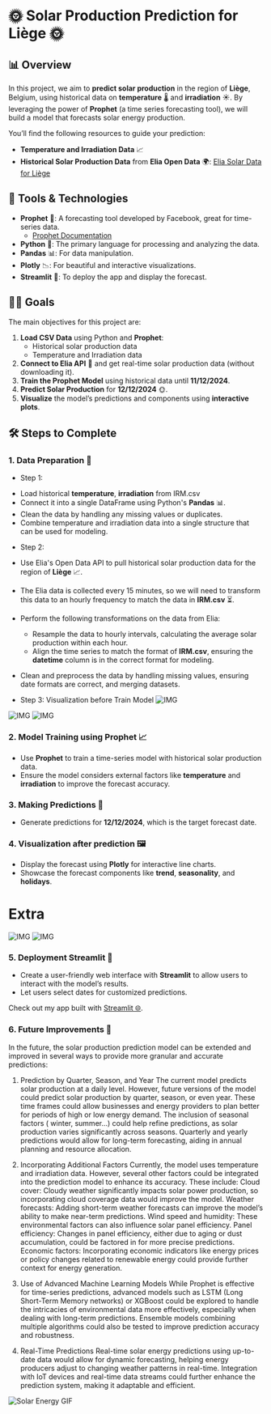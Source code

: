 
# 🌞 Solar Production Prediction for Liège 🌞

## 📊 Overview

In this project, we aim to **predict solar production** in the region of **Liège**, Belgium, using historical data on **temperature** 🌡️ and **irradiation** ☀️. By leveraging the power of **Prophet** (a time series forecasting tool), we will build a model that forecasts solar energy production.

You’ll find the following resources to guide your prediction:

- **Temperature and Irradiation Data** 📈
- **Historical Solar Production Data** from **Elia Open Data** 🌍: 
  [Elia Solar Data for Liège](https://opendata.elia.be/explore/dataset/ods032/table/?sort=datetime&refine.region=Li%C3%A9ge)

## 🔧 Tools & Technologies

- **Prophet** 🌟: A forecasting tool developed by Facebook, great for time-series data.
  - [Prophet Documentation](https://facebook.github.io/prophet/docs/quick_start.html)
- **Python** 🐍: The primary language for processing and analyzing the data.
- **Pandas** 📊: For data manipulation.
- **Plotly** 📉: For beautiful and interactive visualizations.
- **Streamlit** 🎨: To deploy the app and display the forecast.

## 🧑‍💻 Goals

The main objectives for this project are:

1. **Load CSV Data** using Python and **Prophet**:
   - Historical solar production data
   - Temperature and Irradiation data
2. **Connect to Elia API** 🔌 and get real-time solar production data (without downloading it).
3. **Train the Prophet Model** using historical data until **11/12/2024**.
4. **Predict Solar Production** for **12/12/2024** 🌞.
5. **Visualize** the model’s predictions and components using **interactive plots**.

## 🛠️ Steps to Complete

### 1. Data Preparation 📅
* Step 1:
- Load historical **temperature**, **irradiation** from IRM.csv
- Connect it into a single DataFrame using Python's **Pandas** 📊.
- Clean the data by handling any missing values or duplicates.
- Combine temperature and irradiation data into a single structure that can be used for modeling.

* Step 2: 
- Use Elia's Open Data API to pull historical solar production data for the region of **Liège** 📈.
- The Elia data is collected every 15 minutes, so we will need to transform this data to an hourly frequency to match the data in **IRM.csv** ⏳.
- Perform the following transformations on the data from Elia:
    + Resample the data to hourly intervals, calculating the average solar production within each hour.
    + Align the time series to match the format of **IRM.csv**, ensuring the **datetime** column is in the correct format for modeling.

- Clean and preprocess the data by handling missing values, ensuring date formats are correct, and merging datasets.

* Step 3: Visualization before Train Model
![IMG](.//Images/correlation.png)

![IMG](.//Images/img1.png)
![IMG](.//Images/4.png)

 
### 2. Model Training using Prophet 📈
- Use **Prophet** to train a time-series model with historical solar production data.
- Ensure the model considers external factors like **temperature** and **irradiation** to improve the forecast accuracy.

### 3. Making Predictions 🔮
- Generate predictions for **12/12/2024**, which is the target forecast date.
  
### 4. Visualization after prediction 🖼️
- Display the forecast using **Plotly** for interactive line charts.
- Showcase the forecast components like **trend**, **seasonality**, and **holidays**.

# Extra
![IMG](.//Images/prediction1.png)
![IMG](.//Images/Forecast_Actual3M.png)


  
 ### 5. Deployment Streamlit 🚀

- Create a user-friendly web interface with **Streamlit** to allow users to interact with the model’s results.
- Let users select dates for customized predictions.       

Check out my app built with [Streamlit 🌐](https://minh-f5-reno-energy-assessment-api-deploymentapp-4orfb0.streamlit.app/).

### 6. Future Improvements 🚀 
In the future, the solar production prediction model can be extended and improved in several ways to provide more granular and accurate predictions:

1. Prediction by Quarter, Season, and Year
The current model predicts solar production at a daily level. However, future versions of the model could predict solar production by quarter, season, or even year. These time frames could allow businesses and energy providers to plan better for periods of high or low energy demand.
The inclusion of seasonal factors ( winter, summer...) could help refine predictions, as solar production varies significantly across seasons.
Quarterly and yearly predictions would allow for long-term forecasting, aiding in annual planning and resource allocation.

2. Incorporating Additional Factors
Currently, the model uses temperature and irradiation data. However, several other factors could be integrated into the prediction model to enhance its accuracy. These include:
Cloud cover: Cloudy weather significantly impacts solar power production, so incorporating cloud coverage data would improve the model.
Weather forecasts: Adding short-term weather forecasts can improve the model’s ability to make near-term predictions.
Wind speed and humidity: These environmental factors can also influence solar panel efficiency.
Panel efficiency: Changes in panel efficiency, either due to aging or dust accumulation, could be factored in for more precise predictions.
Economic factors: Incorporating economic indicators like energy prices or policy changes related to renewable energy could provide further context for energy generation.

3. Use of Advanced Machine Learning Models
While Prophet is effective for time-series predictions, advanced models such as LSTM (Long Short-Term Memory networks) or XGBoost could be explored to handle the intricacies of environmental data more effectively, especially when dealing with long-term predictions.
Ensemble models combining multiple algorithms could also be tested to improve prediction accuracy and robustness.

4. Real-Time Predictions
Real-time solar energy predictions using up-to-date data would allow for dynamic forecasting, helping energy producers adjust to changing weather patterns in real-time.
Integration with IoT devices and real-time data streams could further enhance the prediction system, making it adaptable and efficient.





![Solar Energy GIF](https://i.giphy.com/media/v1.Y2lkPTc5MGI3NjExYXNjZngzdjBmeGNldGI3c295ajQxcnI2ODFmeXNzYzlsaWhiNWU2diZlcD12MV9pbnRlcm5hbF9naWZfYnlfaWQmY3Q9Zw/aixsw4G7b0sQ95rFiW/giphy.gif)